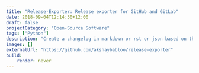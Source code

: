 ```yaml
---
title: "Release-Exporter: Release exporter for GitHub and GitLab"
date: 2018-09-04T12:14:30+12:00
draft: false
projectCategory: "Open-Source Software"
tags: ["Python"]
description: "Create a changelog in markdown or rst or json based on the release description of GitHub or GitLab."
images: []
externalUrl: "https://github.com/akshaybabloo/release-exporter"
build:
    render: never
---
```

